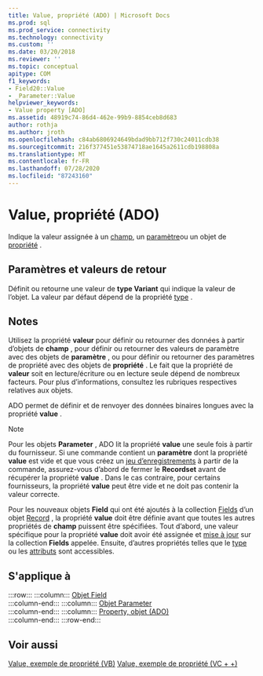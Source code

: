 ```yaml
---
title: Value, propriété (ADO) | Microsoft Docs
ms.prod: sql
ms.prod_service: connectivity
ms.technology: connectivity
ms.custom: ''
ms.date: 03/20/2018
ms.reviewer: ''
ms.topic: conceptual
apitype: COM
f1_keywords:
- Field20::Value
- _Parameter::Value
helpviewer_keywords:
- Value property [ADO]
ms.assetid: 48919c74-86d4-462e-99b9-8854ceb8d683
author: rothja
ms.author: jroth
ms.openlocfilehash: c84ab6806924649bdad9bb712f730c24011cdb38
ms.sourcegitcommit: 216f377451e53874718ae1645a2611cdb198808a
ms.translationtype: MT
ms.contentlocale: fr-FR
ms.lasthandoff: 07/28/2020
ms.locfileid: "87243160"
---
```

# <a name="value-property-ado"></a>Value, propriété (ADO)

Indique la valeur assignée à un [champ](../../../ado/reference/ado-api/field-object.md), un [paramètre](../../../ado/reference/ado-api/parameter-object.md)ou un objet de [propriété](../../../ado/reference/ado-api/property-object-ado.md) .
  
## <a name="settings-and-return-values"></a>Paramètres et valeurs de retour

Définit ou retourne une valeur de **type Variant** qui indique la valeur de l’objet. La valeur par défaut dépend de la propriété [type](../../../ado/reference/ado-api/type-property-ado.md) .
  
## <a name="remarks"></a>Notes

Utilisez la propriété **valeur** pour définir ou retourner des données à partir d’objets de **champ** , pour définir ou retourner des valeurs de paramètre avec des objets de **paramètre** , ou pour définir ou retourner des paramètres de propriété avec des objets de **propriété** . Le fait que la propriété de **valeur** soit en lecture/écriture ou en lecture seule dépend de nombreux facteurs. Pour plus d’informations, consultez les rubriques respectives relatives aux objets.

ADO permet de définir et de renvoyer des données binaires longues avec la propriété **value** .
  
> [!NOTE]
> Pour les objets **Parameter** , ADO lit la propriété **value** une seule fois à partir du fournisseur. Si une commande contient un **paramètre** dont la propriété **value** est vide et que vous créez un [jeu d’enregistrements](../../../ado/reference/ado-api/recordset-object-ado.md) à partir de la commande, assurez-vous d’abord de fermer le **Recordset** avant de récupérer la propriété **value** . Dans le cas contraire, pour certains fournisseurs, la propriété **value** peut être vide et ne doit pas contenir la valeur correcte.
> 
> Pour les nouveaux objets **Field** qui ont été ajoutés à la collection [Fields](../../../ado/reference/ado-api/fields-collection-ado.md) d’un objet [Record](../../../ado/reference/ado-api/record-object-ado.md) , la propriété **value** doit être définie avant que toutes les autres propriétés de **champ** puissent être spécifiées. Tout d’abord, une valeur spécifique pour la propriété **value** doit avoir été assignée et [mise à jour](../../../ado/reference/ado-api/update-method.md) sur la collection **Fields** appelée. Ensuite, d’autres propriétés telles que le [type](../../../ado/reference/ado-api/type-property-ado.md) ou les [attributs](../../../ado/reference/ado-api/attributes-property-ado.md) sont accessibles.
  
## <a name="applies-to"></a>S'applique à

:::row:::
    :::column:::
        [Objet Field](../../../ado/reference/ado-api/field-object.md)  
    :::column-end:::
    :::column:::
        [Objet Parameter](../../../ado/reference/ado-api/parameter-object.md)  
    :::column-end:::
    :::column:::
        [Property, objet (ADO)](../../../ado/reference/ado-api/property-object-ado.md)  
    :::column-end:::
:::row-end:::

## <a name="see-also"></a>Voir aussi

[Value, exemple de propriété (VB)](../../../ado/reference/ado-api/value-property-example-vb.md) 
 [Value, exemple de propriété (VC + +)](../../../ado/reference/ado-api/value-property-example-vc.md) 
